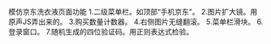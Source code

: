    模仿京东洗衣液页面功能
   1.二级菜单栏。如顶部“手机京东”。
   2.图片扩大镜。用原声JS弄出来的。
   3.购买数量计数器。
   4.右侧图片无缝翻滚。
   5.菜单栏滑块。
   6.登录窗口。
   7.随机生成的四位验证码。用正则表达式检验。
 
